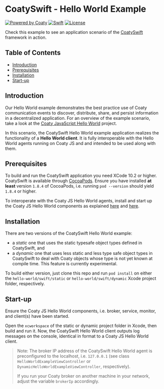 # CoatySwift - Hello World Example

[![Powered by Coaty](https://img.shields.io/badge/Powered%20by-Coaty-FF8C00.svg)](https://coaty.io)
[![Swift](https://img.shields.io/badge/Source%20code-Swift%205-FF4029.svg)](https://developer.apple.com/swift/)
[![License](https://img.shields.io/badge/License-MIT-blue.svg)](https://opensource.org/licenses/MIT)

Check this example to see an application scenario of the
[CoatySwift](https://github.com/coatyio/coaty-swift) framework in action.

## Table of Contents

* [Introduction](#introduction)
* [Prerequisites](#prerequisites)
* [Installation](#installation)
* [Start-up](#start-up)

## Introduction

Our Hello World example demonstrates the best practice use of Coaty
communication events to discover, distribute, share, and persist information in
a decentralized application. For an overview of the example scenario, take a
look at the [Coaty JavaScript Hello
World](https://github.com/coatyio/coaty-examples/tree/master/hello-world/js#introduction)
project.

In this scenario, the CoatySwift Hello World example application realizes the
functionality of a **Hello World client**. It is fully interoperable with the
Hello World agents running on Coaty JS and and intended to be used along with
them.

## Prerequisites

To build and run the CoatySwift application you need XCode 10.2 or higher.
CoatySwift is available through [CocoaPods](https://cocoapods.org). Ensure you
have installed **at least** version `1.8.4` of CocoaPods, i.e. running `pod
--version` should yield `1.8.4` or higher.

To interoperate with the Coaty JS Hello World agents, install and start up the
Coaty JS Hello World components as explained
[here](https://github.com/coatyio/coaty-examples/tree/master/hello-world/js#installation)
and
[here](https://github.com/coatyio/coaty-examples/tree/master/hello-world/js#start-up).

## Installation

There are two versions of the CoatySwift Hello World example:

* a *static* one that uses the static typesafe object types defined in
  CoatySwift, and
* a *dynamic* one that uses less static and less type safe object types in
  CoatySwift to deal with Coaty objects whose type is not yet known at compile
  time. This feature is currently experimental.

To build either version, just clone this repo and run `pod install` on either
the `hello-world/swift/static` or `hello-world/swift/dynamic` Xcode project
folder, respectively.

## Start-up

Ensure the Coaty JS Hello World components, i.e. broker, service, monitor, and
client(s) have been started.

Open the `xcworkspace` of the static or dynamic project folder in Xcode, then
build and run it. Now, the CoatySwift Hello World client outputs log messages on
the console, identical in format to a Coaty JS Hello World client.

> Note: The broker IP address of the CoatySwift Hello World agent is
> preconfigured to the localhost, i.e. `127.0.0.1` (see class
> `HelloWorldExampleViewController` or `DynamicHelloWorldExampleViewController`,
> respectively).
>
> If you run your Coaty broker on another machine in your network, adjust the
> variable `brokerIp` accordingly.
